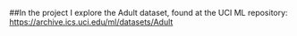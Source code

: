 ##In the project I explore the Adult dataset, found at the UCI ML repository:<br />https://archive.ics.uci.edu/ml/datasets/Adult
